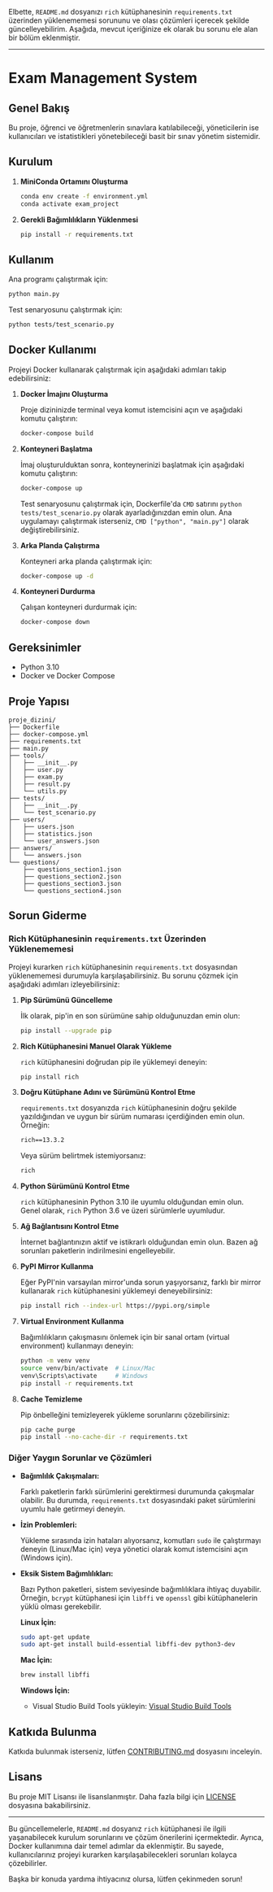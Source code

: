Elbette, `README.md` dosyanızı `rich` kütüphanesinin `requirements.txt` üzerinden yüklenememesi sorununu ve olası çözümleri içerecek şekilde güncelleyebilirim. Aşağıda, mevcut içeriğinize ek olarak bu sorunu ele alan bir bölüm eklenmiştir.

---

# Exam Management System

## Genel Bakış

Bu proje, öğrenci ve öğretmenlerin sınavlara katılabileceği, yöneticilerin ise kullanıcıları ve istatistikleri yönetebileceği basit bir sınav yönetim sistemidir.

## Kurulum

1. **MiniConda Ortamını Oluşturma**

   ```bash
   conda env create -f environment.yml
   conda activate exam_project
   ```

2. **Gerekli Bağımlılıkların Yüklenmesi**
   ```bash
   pip install -r requirements.txt
   ```

## Kullanım

Ana programı çalıştırmak için:

```bash
python main.py
```

Test senaryosunu çalıştırmak için:

```bash
python tests/test_scenario.py
```

## Docker Kullanımı

Projeyi Docker kullanarak çalıştırmak için aşağıdaki adımları takip edebilirsiniz:

1. **Docker İmajını Oluşturma**

   Proje dizininizde terminal veya komut istemcisini açın ve aşağıdaki komutu çalıştırın:

   ```bash
   docker-compose build
   ```

2. **Konteyneri Başlatma**

   İmaj oluşturulduktan sonra, konteynerinizi başlatmak için aşağıdaki komutu çalıştırın:

   ```bash
   docker-compose up
   ```

   Test senaryosunu çalıştırmak için, Dockerfile'da `CMD` satırını `python tests/test_scenario.py` olarak ayarladığınızdan emin olun. Ana uygulamayı çalıştırmak isterseniz, `CMD ["python", "main.py"]` olarak değiştirebilirsiniz.

3. **Arka Planda Çalıştırma**

   Konteyneri arka planda çalıştırmak için:

   ```bash
   docker-compose up -d
   ```

4. **Konteyneri Durdurma**

   Çalışan konteyneri durdurmak için:

   ```bash
   docker-compose down
   ```

## Gereksinimler

- Python 3.10
- Docker ve Docker Compose

## Proje Yapısı

```
proje_dizini/
├── Dockerfile
├── docker-compose.yml
├── requirements.txt
├── main.py
├── tools/
│   ├── __init__.py
│   ├── user.py
│   ├── exam.py
│   ├── result.py
│   └── utils.py
├── tests/
│   ├── __init__.py
│   └── test_scenario.py
├── users/
│   ├── users.json
│   ├── statistics.json
│   └── user_answers.json
├── answers/
│   └── answers.json
└── questions/
    ├── questions_section1.json
    ├── questions_section2.json
    ├── questions_section3.json
    └── questions_section4.json
```

## Sorun Giderme

### Rich Kütüphanesinin `requirements.txt` Üzerinden Yüklenememesi

Projeyi kurarken `rich` kütüphanesinin `requirements.txt` dosyasından yüklenememesi durumuyla karşılaşabilirsiniz. Bu sorunu çözmek için aşağıdaki adımları izleyebilirsiniz:

1. **Pip Sürümünü Güncelleme**

   İlk olarak, pip'in en son sürümüne sahip olduğunuzdan emin olun:

   ```bash
   pip install --upgrade pip
   ```

2. **Rich Kütüphanesini Manuel Olarak Yükleme**

   `rich` kütüphanesini doğrudan pip ile yüklemeyi deneyin:

   ```bash
   pip install rich
   ```

3. **Doğru Kütüphane Adını ve Sürümünü Kontrol Etme**

   `requirements.txt` dosyanızda `rich` kütüphanesinin doğru şekilde yazıldığından ve uygun bir sürüm numarası içerdiğinden emin olun. Örneğin:

   ```txt
   rich==13.3.2
   ```

   Veya sürüm belirtmek istemiyorsanız:

   ```txt
   rich
   ```

4. **Python Sürümünü Kontrol Etme**

   `rich` kütüphanesinin Python 3.10 ile uyumlu olduğundan emin olun. Genel olarak, `rich` Python 3.6 ve üzeri sürümlerle uyumludur.

5. **Ağ Bağlantısını Kontrol Etme**

   İnternet bağlantınızın aktif ve istikrarlı olduğundan emin olun. Bazen ağ sorunları paketlerin indirilmesini engelleyebilir.

6. **PyPI Mirror Kullanma**

   Eğer PyPI'nin varsayılan mirror'unda sorun yaşıyorsanız, farklı bir mirror kullanarak `rich` kütüphanesini yüklemeyi deneyebilirsiniz:

   ```bash
   pip install rich --index-url https://pypi.org/simple
   ```

7. **Virtual Environment Kullanma**

   Bağımlılıkların çakışmasını önlemek için bir sanal ortam (virtual environment) kullanmayı deneyin:

   ```bash
   python -m venv venv
   source venv/bin/activate  # Linux/Mac
   venv\Scripts\activate     # Windows
   pip install -r requirements.txt
   ```

8. **Cache Temizleme**

   Pip önbelleğini temizleyerek yükleme sorunlarını çözebilirsiniz:

   ```bash
   pip cache purge
   pip install --no-cache-dir -r requirements.txt
   ```

### Diğer Yaygın Sorunlar ve Çözümleri

- **Bağımlılık Çakışmaları:**
  
  Farklı paketlerin farklı sürümlerini gerektirmesi durumunda çakışmalar olabilir. Bu durumda, `requirements.txt` dosyasındaki paket sürümlerini uyumlu hale getirmeyi deneyin.

- **İzin Problemleri:**
  
  Yükleme sırasında izin hataları alıyorsanız, komutları `sudo` ile çalıştırmayı deneyin (Linux/Mac için) veya yönetici olarak komut istemcisini açın (Windows için).

- **Eksik Sistem Bağımlılıkları:**
  
  Bazı Python paketleri, sistem seviyesinde bağımlılıklara ihtiyaç duyabilir. Örneğin, `bcrypt` kütüphanesi için `libffi` ve `openssl` gibi kütüphanelerin yüklü olması gerekebilir.

  **Linux İçin:**
  ```bash
  sudo apt-get update
  sudo apt-get install build-essential libffi-dev python3-dev
  ```

  **Mac İçin:**
  ```bash
  brew install libffi
  ```

  **Windows İçin:**
  - Visual Studio Build Tools yükleyin: [Visual Studio Build Tools](https://visualstudio.microsoft.com/downloads/#build-tools-for-visual-studio-2022)
  
## Katkıda Bulunma

Katkıda bulunmak isterseniz, lütfen [CONTRIBUTING.md](CONTRIBUTING.md) dosyasını inceleyin.

## Lisans

Bu proje MIT Lisansı ile lisanslanmıştır. Daha fazla bilgi için [LICENSE](LICENSE) dosyasına bakabilirsiniz.

---

Bu güncellemelerle, `README.md` dosyanız `rich` kütüphanesi ile ilgili yaşanabilecek kurulum sorunlarını ve çözüm önerilerini içermektedir. Ayrıca, Docker kullanımına dair temel adımlar da eklenmiştir. Bu sayede, kullanıcılarınız projeyi kurarken karşılaşabilecekleri sorunları kolayca çözebilirler.

Başka bir konuda yardıma ihtiyacınız olursa, lütfen çekinmeden sorun!